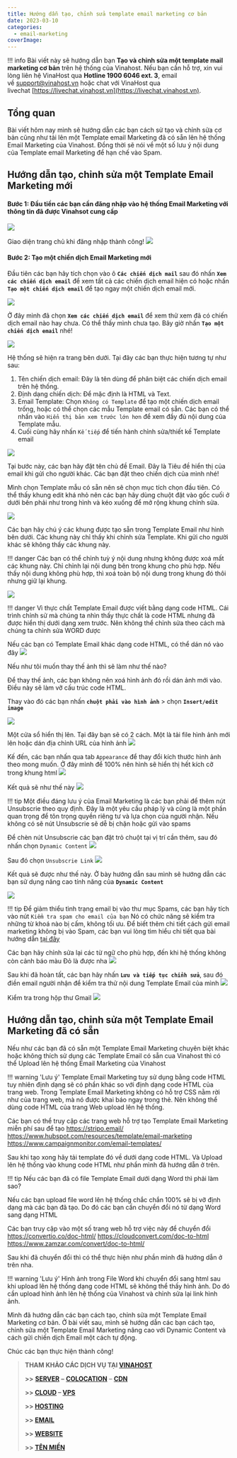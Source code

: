 ```yaml
---
title: Hướng dẫn tạo, chỉnh sửa template email marketing cơ bản
date: 2023-03-10
categories:
  - email-marketing
coverImage:
---
```

!!! info 
	Bài viết này sẽ hướng dẫn bạn **Tạo và chỉnh sửa một template mail marketing cơ bản** trên hệ thống của Vinahost. Nếu bạn cần hỗ trợ, xin vui lòng liên hệ VinaHost qua **Hotline 1900 6046 ext. 3**, email về [support@vinahost.vn](mailto:support@vinahost.vn) hoặc chat với VinaHost qua livechat [https://livechat.vinahost.vn](https://livechat.vinahost.vn).


## Tổng quan

Bài viết hôm nay mình sẽ hướng dẫn các bạn cách sử tạo và chỉnh sửa cơ bản cũng như tải lên một Template email Marketing đã có sẵn lên hệ thống Email Marketing của Vinahost. Đồng thời sẽ nói về một số lưu ý nội dung của Template email Marketing để hạn chế vào Spam. 

## Hướng dẫn tạo, chỉnh sửa một Template Email Marketing mới

#### Bước 1:  Đầu tiền các bạn cần đăng nhập vào hệ thống Email Marketing với thông tin đã được Vinahsot cung cấp

![](images/login.png)

Giao diện trang chủ khi đăng nhập thành công!
![](images/dashboard.png)
#### Bước 2:  Tạo một chiến dịch Email Marketing mới

Đầu tiên các bạn hãy tích chọn vào ô **`Các chiến dịch mail`** sau đó nhấn **`Xem các chiến dịch email`** để xem tất cả các chiến dịch email hiện có hoặc nhấn **`Tạo một chiến dịch email`** để tạo ngay một chiến dịch email mới.

![](images/create_template_1.png)


Ở đây mình đã chọn **`Xem các chiến dịch email`** để xem thử xem đã có chiến dịch email nào hay chưa. Có thể thấy mình chưa tạo. Bây giờ nhấn **`Tạo một chiến dịch email`** nhé!

![](images/create_template_2.png)


Hệ thống sẽ hiện ra trang bên dưới. Tại đây các bạn thực hiện tương tự như sau:
1. Tên chiến dịch email: Đây là tên dùng để phân biệt các chiến dịch email trên hệ thống.  
2. Định dạng chiến dịch: Để mặc định là HTML và Text.  
3. Email Template: Chọn `Không có Template` để tạo một chiến dịch email trống, hoặc có thể chọn các mẫu Template email có sẵn. Các bạn có thể nhấn vào `Hiển thị bản xem trước lớn hơn` để xem đầy đủ nội dung của Template mẫu.  
4. Cuối cùng hãy nhấn `Kế tiếp` để tiến hành chỉnh sửa/thiết kế Template email  

![](images/create_template_3.png)


Tại bước này, các bạn hãy đặt tên chủ đề Email. Đây là Tiêu đề hiển thị của email khi gửi cho người khác. Các bạn đặt theo chiến dịch của mình nhé!

Mình chọn Template mẫu có sẵn nên sẽ chọn mục tích chọn đầu tiên.
Có thể thấy khung edit khá nhỏ nên các bạn hãy dùng chuột đặt vào gốc cuối ở dưới bên phải như trong hình và kéo xuống để mở rộng khung chỉnh sửa.

![](images/create_template_4.png)


Các bạn hãy chú ý các khung được tạo sẵn trong Template Email như hình bên dưới. Các khung này chỉ thấy khi chỉnh sửa Template. Khi gửi cho người khác sẽ không thấy các khung này.

!!! danger
	Các bạn có thể chỉnh tuỳ ý nội dung nhưng không được xoá mất các khung này.
	Chỉ chỉnh lại nội dung bên trong khung cho phù hợp.
	Nếu thấy nội dung không phù hợp, thì xoá toàn bộ nội dung trong khung đó thôi nhưng giữ lại khung.

![](images/edit_template_email_1.png)

!!! danger
	Vì thực chất Template Email được viết bằng dạng code HTML. Cái trình chỉnh sử mà chúng ta nhìn thấy thực chất là code HTML nhưng đã được hiển thị dưới dạng xem trước. Nên không thể chỉnh sửa theo cách mà chúng ta chỉnh sửa WORD được

Nếu các bạn có Template Email khác dạng code HTML, có thể dán nó vào đây
![](images/edit_template_email_2.png)

Nếu như tôi muốn thay thế ảnh thì sẽ làm như thế nào?

Để thay thế ảnh, các bạn không nên xoá hình ảnh đó rồi dán ảnh mới vào. Điều này sẽ làm vỡ cấu trúc code HTML.

Thay vào đó các bạn nhấn **`chuột phải vào hình ảnh`** > chọn **`Insert/edit image`**

![](images/edit_template_email_3.png)

Một cửa sổ hiển thị lên. Tại đây bạn sẽ có 2 cách. Một là tải file hình ảnh mới lên hoặc dán địa chỉnh URL của hình ảnh
![](images/edit_template_email_4.png)

Kế đến, các bạn nhấn qua tab `Appearance` để thay đổi kích thước hình ảnh theo mong muốn.
Ở đây mình để 100% nên hình sẽ hiển thị hết kích cỡ trong khung html
![](images/edit_template_email_5.png)


Kết quả sẽ như thế này
![](images/edit_template_email_6.png)


!!! tip
	Một điều đáng lưu ý của Email Marketing là các bạn phải để thêm nút Unsubscrie theo quy định. Đây là một yêu cầu pháp lý và cũng là một phần quan trọng để tôn trọng quyền riêng tư và lựa chọn của người nhận. 
	Nếu không có sẽ nút  Unsubscrie sẽ dễ bị chặn hoặc gửi vào spams

Để chèn nút Unsubscrie các bạn đặt trỏ chuột tại vị trí cần thêm, sau đó nhấn chọn `Dynamic Content` 
![](images/edit_template_email_7.png)

Sau đó chọn `Unsubscrie Link`
![](images/edit_template_email_8.png)

Kết quả sẽ được như thế này.
Ở bày hướng dẫn sau mình sẽ hướng dẫn các bạn sử dụng nâng cao tính năng của **`Dynamic Content`**

![](images/edit_template_email_9.png)

!!! tip
	Để giảm thiểu tình trạng email bị vào thư mục Spams, các bạn hãy tích vào nút `Kiểm tra spam cho email của bạn` Nó có chức năng sẽ kiểm tra những từ khoá nào bị cấm, không tối ưu. 
	Để biết thêm chi tiết cách gửi email marketing không bị vào Spam, các bạn vui lòng tìm hiểu chi tiết qua bài hướng dẫn [tại đây](https://vinahost.vn/luu-y-su-dung-email-marketing/)

Các bạn hãy chỉnh sửa lại các từ ngữ cho phù hợp, đến khi hệ thống không còn cảnh báo màu Đỏ là được nha
![](images/edit_template_email_10.png)

Sau khi đã hoàn tất, các bạn hãy nhấn **`Lưu và tiếp tục chỉnh sửa`**, sau đó điền email người nhận để kiểm tra thử nội dung Template Email của mình
![](images/edit_template_email_11.png)

Kiểm tra trong hộp thư Gmail
![](images/edit_template_email_12.png)


## Hướng dẫn tạo, chỉnh sửa một Template Email Marketing đã có sẵn

Nếu như các bạn đã có sẵn một Template Email Marketing chuyên biệt khác hoặc không thích sử dụng các Template Email có sẵn cua Vinahost thì có thể Upload lên hệ thống Email Marketing của Vinahost

!!! warning 'Lưu ý'
	Template Email Marketing tuy sử dụng bằng code HTML tuy nhiên định dạng sẽ có phần khác so với định dạng code HTML của trang web.
	Trong Template Email Marketing không có hỗ trợ CSS nằm rời như của trang web, mà nó được khai báo ngay trong thẻ. Nên không thể dùng code HTML của trang Web upload lên hệ thống.

Các bạn có thể truy cập các trang web hỗ trợ tạo Template Email Marketing miễn phí sau để tạo
https://stripo.email/
https://www.hubspot.com/resources/template/email-marketing
https://www.campaignmonitor.com/email-templates/


Sau khi tạo xong hãy tải template đó về dưới dạng code HTML. Và Upload lên hệ thống vào khung code HTML như phần mình đã hướng dẫn ở trên.

!!! tip
	Nếu các bạn đã có file Template Email dưới dạng Word thì phải làm sao?

Nếu các bạn upload file word lên hệ thống chắc chắn 100% sẽ bị vỡ định dạng mà các bạn đã tạo. Do đó các bạn cần chuyển đổi nó từ dạng Word sang dạng HTML

Các bạn truy cập vào một số trang web hỗ trợ việc này để chuyển đổi
https://convertio.co/doc-html/
https://cloudconvert.com/doc-to-html
https://www.zamzar.com/convert/doc-to-html/

Sau khi đã chuyển đổi thì có thể  thực hiện như phần mình đã hướng dẫn ở trên nha.

!!! warning 'Lưu ý'
	Hình ảnh trong File Word khi chuyển đổi sang html sau khi upload lên hệ thống dạng code HTML sẽ không thể thấy hình ảnh.
	Do đó cần upload hình ảnh lên hệ thống của Vinahost và chỉnh sửa lại link hình ảnh.

Mình đã hướng dẫn các bạn cách tạo, chỉnh sửa một Template Email Marketing cơ bản. Ở bài viết sau, mình sẽ hướng dẫn các bạn cách tạo, chỉnh sửa một Template Email Marketing nâng cao với Dynamic Content và cách gửi chiến dịch Email một cách tự động.


Chúc các bạn thực hiện thành công!

> **THAM KHẢO CÁC DỊCH VỤ TẠI [VINAHOST](https://vinahost.vn/)**
> 
> **\>>** [**SERVER**](https://vinahost.vn/thue-may-chu-rieng/) **–** [**COLOCATION**](https://vinahost.vn/colocation.html) – [**CDN**](https://vinahost.vn/dich-vu-cdn-chuyen-nghiep)
> 
> **\>> [CLOUD](https://vinahost.vn/cloud-server-gia-re/) – [VPS](https://vinahost.vn/vps-ssd-chuyen-nghiep/)**
> 
> **\>> [HOSTING](https://vinahost.vn/wordpress-hosting)**
> 
> **\>> [EMAIL](https://vinahost.vn/email-hosting)**
> 
> **\>> [WEBSITE](http://vinawebsite.vn/)**
> 
> **\>> [TÊN MIỀN](https://vinahost.vn/ten-mien-gia-re/)**
